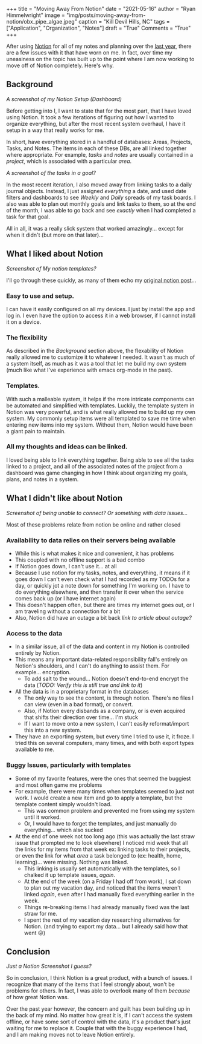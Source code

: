 +++
title   = "Moving Away From Notion"
date    = "2021-05-16"
author  = "Ryan Himmelwright"
image   = "img/posts/moving-away-from-notion/obx_pipe_algae.jpeg"
caption = "Kill Devil Hills, NC"
tags    = ["Application", "Organization", "Notes"]
draft   = "True"
Comments = "True"
+++

After using [Notion](https://notion.so) for all of my notes and planning over
the [last year](/post/trying-notion/), there are a few issues with it that have
worn on me.  In fact, over time my uneasiness on the topic has built up to the
point where I am now working to move off of Notion completely. Here's why.

<!--more-->

## Background

*A screenshot of my Notion Setup (Dashboard)*

Before getting into I, I want to state that for the most part, that I have loved
using Notion. It took a few iterations of figuring out how I wanted to organize
everything, but after the most recent system overhaul, I have it setup in a way
that really works for me.

In short, have everything stored in a handful of databases: Areas, Projects,
Tasks, and Notes.  The items in each of these DBs, are all linked together where
appropriate. For example, *tasks* and *notes* are usually contained in a
*project*, which is associated with a particular *area*.

*A screenshot of the tasks in a goal?*

In the most recent iteration, I also moved away from linking tasks to a daily
journal objects. Instead, I just assigned *everything* a date, and used date
filters and dashboards to see *Weekly* and *Daily* spreads of my task boards. I
also was able to plan out monthly goals and link tasks to them, so at the end of
the month, I was able to go back and see *exactly* when I had completed a task
for that goal.

All in all, it was a really slick system that worked amazingly... except for
when it didn't (but more on that later)...

## What I liked about Notion

*Screenshot of My notion templates?*

I'll go through these quickly, as many of them echo my [original notion
post](/post/trying-notion/)...

### Easy to use and setup. 
I can have it easily configured on all my devices. I just by install the app and
log in. I even have the option to access it in a web browser, if I cannot
install it on a device.

### The flexibility
As described in the *Background* section above, the flexability of Notion really
allowed me to customize it to whatever I needed. It wasn't as much of a system
itself, as much as it was a tool that let me build my *own* system (much like
what I've experience with emacs org-mode in the past).

### Templates. 
With such a malleable system, it helps if the more intricate components can be
automated and simplified with templates. Luckily, the template system in Notion
was very powerful, and is what really allowed me to build  up my own system. My
commonly setup items were all templated to save me time when entering new items
into my system. Without them, Notion would have been a giant pain to maintain.

### All my thoughts and ideas can be linked. 
I loved being able to link everything together. Being able to see all the tasks
linked to a project, and all of the associated notes of the project from a
dashboard was game changing in how I think about organizing my goals, 
plans, and notes in a system.

## What I didn't like about Notion

*Screenshot of being unable to connect? Or something with data issues...*

Most of these problems relate from notion be online and rather closed

### Availability to data relies on their servers being available
- While this is what makes it nice and convenient, it has problems
- This coupled with no offline support is a bad combo
- If Notion goes down, I can't use it... at all
- Because I use notion for my tasks, notes, and everything, it means if it goes
down I can't even check what I had recorded as my TODOs for a day, or quickly
jot a note down for something I'm working on. I have to do everything elsewhere,
and then transfer it over when the service comes back up (or I have internet
again)
- This doesn't happen often, but there are times my internet goes out, or I am
traveling without a connection for a bit
- Also, Notion did have an outage a bit back *link to article about outage?*

### Access to the data
- In a similar issue, all of the data and content in my Notion is controlled
entirely by Notion.
- This means any important data-related responsibility fall's entirely on
Notion's shoulders, and I can't do anything to assist them. For example...
encryption.
    - To add salt to the wound... Notion doesn't end-to-end encrypt the data
    (*TODO: Verify this is still true and link to it*)
- All the data is in a proprietary format in the databases
    - The only way to see the content, is through notion. There's no files I can view (even in a bad format), or convert.
    - Also, if Notion every disbands as a company, or is even acquired that shifts their direction over time... I'm stuck
    - If I want to move onto a new system, I can't easily reformat/import this into a new system.
- They have an exporting system, but every time I tried to use it, it froze. I tried this on several computers, many times, and with both export types available to me.

### Buggy Issues, particularly with templates
- Some of my favorite features, were the ones that seemed the buggiest and most often game me problems
- For example, there were many times when templates seemed to just not work. I would create a new item and go to apply a template, but the template content simply wouldn't load. 
    - This was common problem and prevented me from using my system until it worked. 
    - Or, I would have to forget the templates, and just manually do everything... which also sucked
- At the end of one week not too long ago (this was actually the last straw issue that prompted me to look elsewhere) I noticed mid week that all the links for my items from that week ex: linking tasks to their projects, or even the link for what *area* a task belonged to (ex: health, home, learning)... were missing. Nothing was linked. 
    - This linking is usually set automatically with the templates, so I chalked it up template issues, *again*.
    - At the end of the week (on a Friday I had off from work), I sat down to plan out my vacation day, and noticed that the items weren't linked *again*, even after I had manually fixed everything earlier in the week.
    - Things re-breaking items I had already manually fixed was the last straw for me.
    - I spent the rest of my vacation day researching alternatives for Notion. (and trying to export my data... but I already said how that went 😖)

## Conclusion

*Just a Notion Screenshot I guess?*

So in conclusion, I think Notion is a great product, with a bunch of issues. I
recognize that many of the items that I feel strongly about, won't be problems
for others. In fact, I was able to overlook many of them *because* of how great Notion was. 

Over the past year however, the concern and guilt has been building up in the
back of my mind. No matter how great it is, if I can't access the system
offline, or have some sort of control with the data, it's a product that's just
waiting for me to replace it. Couple that with the buggy experience I had, and I
am making moves not to leave Notion entirely.

